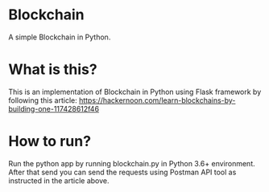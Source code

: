 # Blockchain

A simple Blockchain in Python.

# What is this?

This is an implementation of Blockchain in Python using Flask framework by following this article:
https://hackernoon.com/learn-blockchains-by-building-one-117428612f46

# How to run?
Run the python app by running blockchain.py in Python 3.6+ environment.
After that send you can send the requests using Postman API tool as instructed in the article above.
